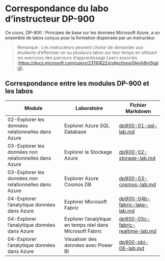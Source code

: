 # Correspondance du labo d’instructeur DP-900

Ce cours, DP-900 : Principes de base sur les données Microsoft Azure, a un ensemble de labos conçus pour la formation dispensée par un instructeur. 

> Remarque : Les instructeurs peuvent choisir de demander aux étudiants d’effectuer un ou plusieurs labos sur leur temps en utilisant les exercices des parcours d’apprentissage Learn associés (https://docs.microsoft.com/users/23110622/collections/0kjyh8rn5gdrjj). 

## Correspondance entre les modules DP-900 et les labos

| Module | Laboratoire | Fichier Markdown |
| --- | --- | --- |
| 02-Explorer les données relationnelles dans Azure | Explorer Azure SQL Database | [dp900-01-sql-lab.md](https://github.com/MicrosoftLearning/DP-900T00A-Azure-Data-Fundamentals/blob/master/Instructions/Labs/dp900-01-sql-lab.md) |
| 03-Explorer les données non relationnelles dans Azure | Explorer le Stockage Azure | [dp900-02-storage-lab.md](https://github.com/MicrosoftLearning/DP-900T00A-Azure-Data-Fundamentals/blob/master/Instructions/Labs/dp900-02-storage-lab.md) |
| 03-Explorer les données non relationnelles dans Azure| Explorer Azure Cosmos DB  | [dp900-03-cosmos-lab.md](https://github.com/MicrosoftLearning/DP-900T00A-Azure-Data-Fundamentals/blob/master/Instructions/Labs/dp900-03-cosmos-lab.md) |
| 04-Explorer l’analytique données dans Azure | Explorer Microsoft Fabric | [dp900-04b-fabric-lake-lab.md](https://github.com/MicrosoftLearning/DP-900T00A-Azure-Data-Fundamentals/blob/master/Instructions/Labs/dp900-04b-fabric-lake-lab.md) |
| 04-Explorer l’analytique données dans Azure | Explorer l’analytique en temps réel dans Microsoft Fabric | [dp900-05c-fabric-realtime-lab.md](https://github.com/MicrosoftLearning/DP-900T00A-Azure-Data-Fundamentals/blob/master/Instructions/Labs/dp900-05c-fabric-realtime-lab.md) |
| 04-Explorer l’analytique données dans Azure | Visualiser des données avec Power BI | [dp900-pbi-06-lab.md](https://github.com/MicrosoftLearning/DP-900T00A-Azure-Data-Fundamentals/blob/master/Instructions/Labs/dp900-pbi-06-lab.md) |
